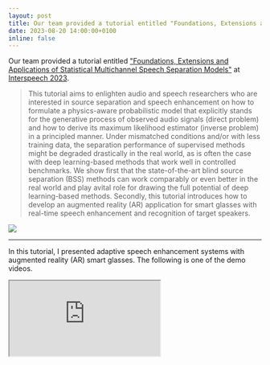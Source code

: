 ```yaml
---
layout: post
title: Our team provided a tutorial entitled "Foundations, Extensions and Applications of Statistical Multichannel Speech Separation Models" at Interspeech 2023.
date: 2023-08-20 14:00:00+0100
inline: false
---
```


Our team provided a tutorial entitled <a href="https://interspeech2023.org/tutorials/#toggle-id-5">"Foundations, Extensions and Applications of Statistical Multichannel Speech Separation Models"</a> at <a href="https://interspeech2023.org/">Interspeech 2023</a>.

<blockquote>
This tutorial aims to enlighten audio and speech researchers who are interested in source separation and speech enhancement on how to formulate a physics-aware probabilistic model that explicitly stands for the generative process of observed audio signals (direct problem) and how to derive its maximum likelihood estimator (inverse problem) in a principled manner. Under mismatched conditions and/or with less training data, the separation performance of supervised methods might be degraded drastically in the real world, as is often the case with deep learning-based methods that work well in controlled benchmarks. We show first that the state-of-the-art blind source separation (BSS) methods can work comparably or even better in the real world and play avital role for drawing the full potential of deep learning-based methods. Secondly, this tutorial introduces how to develop an augmented reality (AR) application for smart glasses with real-time speech enhancement and recognition of target speakers.
</blockquote>

<div class="row mt-3">
    <div class="col-sm mt-3 mt-md-0">
        <img class="img-fluid rounded z-depth-1" src="{{ site.baseurl }}/assets/img/interspeech_tutorial.jpg" data-zoomable>
    </div>
</div>

<hr>

In this tutorial, I presented adaptive speech enhancement systems with augmented reality (AR) smart glasses.
The following is one of the demo videos.

<div class="embed-responsive embed-responsive-16by9 mt-3">
  <iframe class="embed-responsive-item img-fluid rounded z-depth-1" src="https://www.youtube.com/embed/jQE8NE9Y3wg?autoplay=0&origin=https://aanugraha.github.io/"></iframe>
</div>
